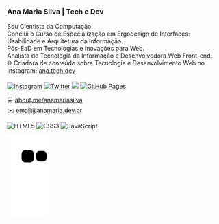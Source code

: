 ### Ana Maria Silva | Tech e Dev
Sou Cientista da Computação.<br>
Conclui o Curso de Especialização em Ergodesign de Interfaces: Usabilidade e Arquitetura da Informação.<br>
Pós-EaD em Tecnologias e Inovações para Web.<br>
Analista de Tecnologia da Informação e Desenvolvedora Web Front-end.<br>
🌐 Criadora de conteúdo sobre Tecnologia e Desenvolvimento Web no Instagram: <a href="https://www.instagram.com/ana.tech.dev/">ana.tech.dev</a><br>
<br>
<a href="https://www.instagram.com/ana.tech.dev/"><img alt="Instagram" src="https://img.shields.io/badge/ana.tech.dev-%23E4405F.svg?style=plastic&logo=Instagram&logoColor=white&color=blue"/></a>
<a href="https://twitter.com/_anamariasilva_"><img alt="Twitter" src="https://img.shields.io/badge/Twitter-%23E4405F.svg?style=plastic&logo=Twitter&logoColor=white&color=blue"/></a>
<a href="https://www.anamaria.dev.br"><img src="https://img.shields.io/static/v1?label=Site&message=anamaria.dev.br&logo=website&logoColor=white&color=blue&style=plastic"/></a>
<a href="https://anamariasilva.github.io/"><img alt="GitHub Pages" src="https://img.shields.io/badge/GitHubPages-%23E4405F.svg?style=plastic&logo=GitHub&logoColor=white&color=black"/></a>

💻 <a href="https://about.me/anamariasilva">about.me/anamariasilva</a><br>
✉️ email@anamaria.dev.br

<img alt="HTML5" src="https://img.shields.io/badge/html5-%23E34F26.svg?style=plastic&logo=html5&logoColor=white"/> <img alt="CSS3" src="https://img.shields.io/badge/css3-%231572B6.svg?style=plastic&logo=css3&logoColor=white"/> <img alt="JavaScript" src="https://img.shields.io/badge/javascript-%23323330.svg?style=plastic&logo=javascript&logoColor=%23F7DF1E"/>

 ![Snake animation](https://github.com/anamariasilva/anamariasilva/blob/output/github-contribution-grid-snake.svg)

<!--
**anamariasilva/anamariasilva** is a ✨ _special_ ✨ repository because its `README.md` (this file) appears on your GitHub profile.
Vi
Here are some ideas to get you started:

- 🔭 I’m currently working on ...
- 🌱 I’m currently learning ...
- 👯 I’m looking to collaborate on ...
- 🤔 I’m looking for help with ...
- 💬 Ask me about ...
- 📫 How to reach me: ...
- 😄 Pronouns: ...
- ⚡ Fun fact: ...
-->
